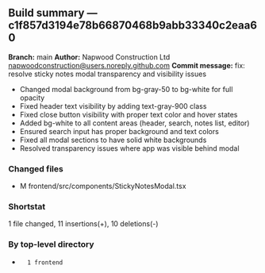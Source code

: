 ## Build summary — c1f857d3194e78b66870468b9abb33340c2eaa60

**Branch:** main
**Author:** Napwood Construction Ltd <napwoodconstruction@users.noreply.github.com>
**Commit message:** fix: resolve sticky notes modal transparency and visibility issues

- Changed modal background from bg-gray-50 to bg-white for full opacity
- Fixed header text visibility by adding text-gray-900 class
- Fixed close button visibility with proper text color and hover states
- Added bg-white to all content areas (header, search, notes list, editor)
- Ensured search input has proper background and text colors
- Fixed all modal sections to have solid white backgrounds
- Resolved transparency issues where app was visible behind modal

### Changed files
 - M	frontend/src/components/StickyNotesModal.tsx

### Shortstat
 1 file changed, 11 insertions(+), 10 deletions(-)

### By top-level directory
 -       1 frontend
